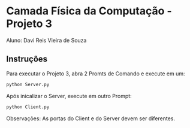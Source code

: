 # Camada Física da Computação - Projeto 3

Aluno: Davi Reis Vieira de Souza

## Instruções

Para executar o Projeto 3, abra 2 Promts de Comando e execute em um:

```cmd
python Server.py
```

Após inicalizar o Server, execute em outro Prompt:

```cmd
python Client.py
```

Observações: As portas do Client e do Server devem ser diferentes.
